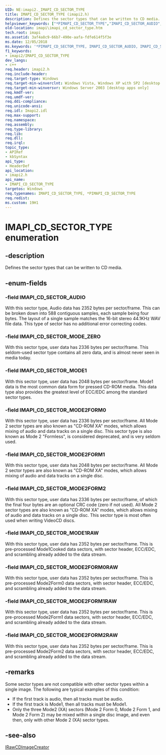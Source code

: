 ```yaml
---
UID: NE:imapi2._IMAPI_CD_SECTOR_TYPE
title: IMAPI_CD_SECTOR_TYPE (imapi2.h)
description: Defines the sector types that can be written to CD media.helpviewer_keywords: ["*PIMAPI_CD_SECTOR_TYPE","IMAPI_CD_SECTOR_AUDIO","IMAPI_CD_SECTOR_MODE1","IMAPI_CD_SECTOR_MODE1RAW","IMAPI_CD_SECTOR_MODE2FORM0","IMAPI_CD_SECTOR_MODE2FORM0RAW","IMAPI_CD_SECTOR_MODE2FORM1","IMAPI_CD_SECTOR_MODE2FORM1RAW","IMAPI_CD_SECTOR_MODE2FORM2","IMAPI_CD_SECTOR_MODE2FORM2RAW","IMAPI_CD_SECTOR_MODE_ZERO","IMAPI_CD_SECTOR_TYPE","IMAPI_CD_SECTOR_TYPE enumeration [IMAPI]","imapi.imapi_cd_sector_type","imapi2/IMAPI_CD_SECTOR_AUDIO","imapi2/IMAPI_CD_SECTOR_MODE1","imapi2/IMAPI_CD_SECTOR_MODE1RAW","imapi2/IMAPI_CD_SECTOR_MODE2FORM0","imapi2/IMAPI_CD_SECTOR_MODE2FORM0RAW","imapi2/IMAPI_CD_SECTOR_MODE2FORM1","imapi2/IMAPI_CD_SECTOR_MODE2FORM1RAW","imapi2/IMAPI_CD_SECTOR_MODE2FORM2","imapi2/IMAPI_CD_SECTOR_MODE2FORM2RAW","imapi2/IMAPI_CD_SECTOR_MODE_ZERO","imapi2/IMAPI_CD_SECTOR_TYPE"]
old-location: imapi\imapi_cd_sector_type.htm
tech.root: imapi
ms.assetid: 3af4a8c9-66b7-490e-aafa-fdfe614f5f3e
ms.date: 12/05/2018
ms.keywords: '*PIMAPI_CD_SECTOR_TYPE, IMAPI_CD_SECTOR_AUDIO, IMAPI_CD_SECTOR_MODE1, IMAPI_CD_SECTOR_MODE1RAW, IMAPI_CD_SECTOR_MODE2FORM0, IMAPI_CD_SECTOR_MODE2FORM0RAW, IMAPI_CD_SECTOR_MODE2FORM1, IMAPI_CD_SECTOR_MODE2FORM1RAW, IMAPI_CD_SECTOR_MODE2FORM2, IMAPI_CD_SECTOR_MODE2FORM2RAW, IMAPI_CD_SECTOR_MODE_ZERO, IMAPI_CD_SECTOR_TYPE, IMAPI_CD_SECTOR_TYPE enumeration [IMAPI], imapi.imapi_cd_sector_type, imapi2/IMAPI_CD_SECTOR_AUDIO, imapi2/IMAPI_CD_SECTOR_MODE1, imapi2/IMAPI_CD_SECTOR_MODE1RAW, imapi2/IMAPI_CD_SECTOR_MODE2FORM0, imapi2/IMAPI_CD_SECTOR_MODE2FORM0RAW, imapi2/IMAPI_CD_SECTOR_MODE2FORM1, imapi2/IMAPI_CD_SECTOR_MODE2FORM1RAW, imapi2/IMAPI_CD_SECTOR_MODE2FORM2, imapi2/IMAPI_CD_SECTOR_MODE2FORM2RAW, imapi2/IMAPI_CD_SECTOR_MODE_ZERO, imapi2/IMAPI_CD_SECTOR_TYPE'
f1_keywords:
- imapi2/IMAPI_CD_SECTOR_TYPE
dev_langs:
- c++
req.header: imapi2.h
req.include-header: 
req.target-type: Windows
req.target-min-winverclnt: Windows Vista, Windows XP with SP2 [desktop apps only]
req.target-min-winversvr: Windows Server 2003 [desktop apps only]
req.kmdf-ver: 
req.umdf-ver: 
req.ddi-compliance: 
req.unicode-ansi: 
req.idl: Imapi2.idl
req.max-support: 
req.namespace: 
req.assembly: 
req.type-library: 
req.lib: 
req.dll: 
req.irql: 
topic_type:
- APIRef
- kbSyntax
api_type:
- HeaderDef
api_location:
- imapi2.h
api_name:
- IMAPI_CD_SECTOR_TYPE
targetos: Windows
req.typenames: IMAPI_CD_SECTOR_TYPE, *PIMAPI_CD_SECTOR_TYPE
req.redist: 
ms.custom: 19H1
---
```


# IMAPI_CD_SECTOR_TYPE enumeration


## -description


Defines the sector types that can be written to CD media.


## -enum-fields




### -field IMAPI_CD_SECTOR_AUDIO

With this sector type, Audio data has 2352 bytes per sector/frame.  This can be broken down into 588 contiguous samples, each sample being four bytes.  The layout of a single sample matches the 16-bit stereo 44.1KHz WAV file data.  This type of sector has no additional error correcting codes.


### -field IMAPI_CD_SECTOR_MODE_ZERO

With this sector type, user data has 2336 bytes per sector/frame.  This seldom-used sector type contains all zero data, and is almost never seen in media today.


### -field IMAPI_CD_SECTOR_MODE1

With this sector type, user data has 2048 bytes per sector/frame.  Mode1 data is the most common data form for pressed CD-ROM media.  This data type also provides the greatest level of ECC/EDC among the standard sector types.


### -field IMAPI_CD_SECTOR_MODE2FORM0

With this sector type, user data has 2336 bytes per sector/frame.  All Mode 2 sector types are also known as "CD-ROM XA" modes, which allows mixing of audio and data tracks on a single disc.  This sector type is also known as Mode 2 "Formless", is considered deprecated, and is very seldom used.


### -field IMAPI_CD_SECTOR_MODE2FORM1

With this sector type, user data has 2048 bytes per sector/frame.  All Mode 2 sector types are also known as "CD-ROM XA" modes, which allows mixing of audio and data tracks on a single disc.


### -field IMAPI_CD_SECTOR_MODE2FORM2

With this sector type, user data has 2336 bytes per sector/frame, of which the final four bytes are an optional CRC code (zero if not used).  All Mode 2 sector types are also known as "CD-ROM XA" modes, which allows mixing of audio and data tracks on a single disc.  This sector type is most often used when writing VideoCD discs.


### -field IMAPI_CD_SECTOR_MODE1RAW

With this sector type, user data has 2352 bytes per sector/frame.  This is pre-processed Mode1Cooked data sectors, with sector header, ECC/EDC, and scrambling already added to the data stream.


### -field IMAPI_CD_SECTOR_MODE2FORM0RAW

With this sector type, user data has 2352 bytes per sector/frame.  This is pre-processed Mode2Form0 data sectors, with sector header, ECC/EDC, and scrambling already added to the data stream.


### -field IMAPI_CD_SECTOR_MODE2FORM1RAW

With this sector type, user data has 2352 bytes per sector/frame.  This is pre-processed Mode2Form1 data sectors, with sector header, ECC/EDC, and scrambling already added to the data stream.


### -field IMAPI_CD_SECTOR_MODE2FORM2RAW

With this sector type, user data has 2352 bytes per sector/frame.  This is pre-processed Mode2Form2 data sectors, with sector header, ECC/EDC, and scrambling already added to the data stream.


## -remarks



Some sector types are not compatible with other sector types within a single image.  The following are typical examples of this condition:

<ul>
<li>If the first track is audio, then all tracks must be audio.</li>
<li>If the first track is Mode1, then all tracks must be Mode1.</li>
<li>Only the three Mode2 (XA) sectors (Mode 2 Form 0, Mode 2 Form 1, and Mode 2 Form 2) may be mixed within a single disc image, and even then, only with other Mode 2 (XA) sector types.</li>
</ul>



## -see-also




<a href="https://docs.microsoft.com/windows/desktop/api/imapi2/nn-imapi2-irawcdimagecreator">IRawCDImageCreator</a>
 

 


